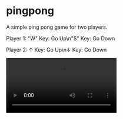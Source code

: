 # pingpong

A simple ping pong game for two players.

Player 1:
"W" Key: Go Up\n"S" Key: Go Down

Player 2:
↑ Key: Go Up\n↓ Key: Go Down

![Ping Pong](./assets/gameplay.mov)